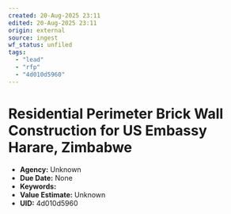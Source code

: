 ```yaml
---
created: 20-Aug-2025 23:11
edited: 20-Aug-2025 23:11
origin: external
source: ingest
wf_status: unfiled
tags:
  - "lead"
  - "rfp"
  - "4d010d5960"
---
```


# Residential Perimeter Brick Wall Construction for US Embassy Harare, Zimbabwe

- **Agency:** Unknown
- **Due Date:** None
- **Keywords:** 
- **Value Estimate:** Unknown
- **UID:** 4d010d5960
